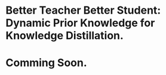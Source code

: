 # Better Teacher Better Student: Dynamic Prior Knowledge for Knowledge Distillation.
# Comming Soon.
